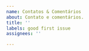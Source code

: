 ```yaml
---
name: Contatos & Comentários
about: Contato e comentários.
title: ''
labels: good first issue
assignees: ''

---
```



